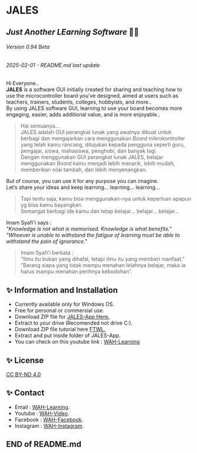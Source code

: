 # JALES
## _Just Another LEarning Software_ :man_teacher:
###### _Version 0.94 Beta_
###### _2025-02-01 - README.md last update_
Hi Everyone..  
**JALES** is a software GUI initially created for sharing and teaching how to use the microcontroller board you’ve designed, aimed at users such as teachers, trainers, students, colleges, hobbyists, and more..  
By using JALES software GUI, learning to use your board becomes more engaging, easier, adds additional value, and is more enjoyable..
> Hai semuanya...  
> JALES adalah GUI perangkat lunak yang awalnya dibuat untuk berbagi dan mengajarkan cara menggunakan _Board_ mikrokontroller yang telah kamu rancang, ditujukan kepada pengguna seperti guru, pengajar, siswa, mahasiswa, penghobi, dan banyak lagi.  
> Dengan menggunakan GUI perangkat lunak JALES, belajar menggunakan _Board_ kamu menjadi lebih menarik, lebih mudah, memberikan nilai tambah, dan lebih menyenangkan.

But of course, you can use it for any purpose you can imagine.  
Let’s share your ideas and keep learning... learning... learning...
> Tapi tentu saja, kamu bisa menggunakan-nya untuk keperluan apapun yg bisa kamu bayangkan.  
> Semangat berbagi ide kamu dan tetap belajar... belajar... belajar...

Imam Syafi'i says :  
_"Knowledge is not what is memorised. Knowledge is what benefits."_  
_"Whoever is unable to withstand the fatigue of learning must be able to withstand the pain of ignorance."_  
> Imam Syafi'i berkata :  
> "Ilmu itu bukan yang dihafal, tetapi ilmu itu yang memberi manfaat."  
> “Barang siapa yang tidak mampu menahan lelahnya belajar, maka ia harus mampu menahan perihnya kebodohan”.

## ✨ Information and Installation

- Currently available only for Windows OS.
- Free for personal or commersial use.
- Download ZIP file for [JALES-App Here.](https://github.com/WAH-share/JALES-apps/archive/refs/heads/main.zip)
- Extract to your drive (Recomended not drive C:\).
- Download ZIP file tutorial here [FTWL.](https://github.com/WAH-share/FTWL/archive/refs/heads/main.zip)
- Extract and put inside folder of JALES-App.
- You can check on this youtube link : [WAH-Learning](https://www.youtube.com/@WAH.Learning)

## ✨ License
[CC BY-ND 4.0](https://creativecommons.org/licenses/by-nd/4.0/deed.en)

## ✨ Contact
- Email : [WAH-Learning](mailto:wah.learning@gmail.com).
- Youtube : [WAH-Video](https://www.youtube.com/@WAH.Learning).
- Facebook : [WAH-Facebook](https://www.facebook.com/profile.php?id=100094907858032).
- Instagram : [WAH-Instagram](https://www.instagram.com/wah.digital.solution/).

##
## END of README.md
